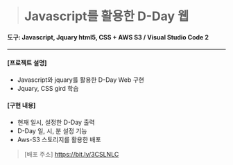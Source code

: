 > # Javascript를 활용한 D-Day 웹

#### 도구:  Javascript, Jquary html5, CSS + AWS S3 / Visual Studio Code 2 

___

#### [프로젝트 설명]
* Javascript와 jquary를 활용한 D-Day Web 구현
* Jquary, CSS gird 학습




#### [구현 내용]
* 현재 일시, 설정한 D-Day 출력
* D-Day 일, 시, 분 설정 기능
* Aws-S3 스토리지를 활용한 배포

> [배포 주소] https://bit.ly/3CSLNLC



